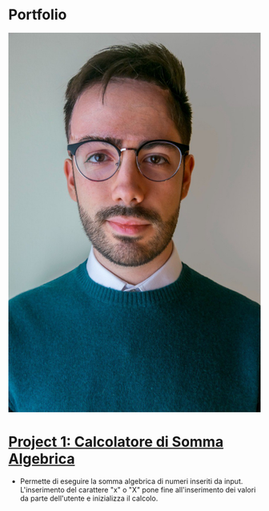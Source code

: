 # Portfolio

![](https://github.com/SimonCamba/SimonCamba.github.io/blob/main/assets/FotoCV_1.jpg)

# [Project 1: Calcolatore di Somma Algebrica](https://github.com/SimonCamba/SimonCamba.github.io-CalcolatoreSommaAlgebrica) 
* Permette di eseguire la somma algebrica di numeri inseriti da input. L'inserimento del carattere "x" o "X" pone fine all'inserimento dei valori da parte dell'utente e inizializza il calcolo.
